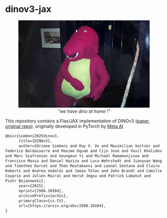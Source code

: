# dinov3-jax


<p align="center">
  <img src="assets/dino_at_home.png" width="420"><br>
  <em>"we have dino at home !"</em>
</p>

This repository contains a Flax/JAX implementation of DINOv3 ([paper](https://arxiv.org/abs/2508.10104), [original repo](https://github.com/facebookresearch/dinov3)), originally developed in PyTorch by [Meta AI](https://github.com/facebookresearch)


```text
@misc{siméoni2025dinov3,
      title={DINOv3}, 
      author={Oriane Siméoni and Huy V. Vo and Maximilian Seitzer and Federico Baldassarre and Maxime Oquab and Cijo Jose and Vasil Khalidov and Marc Szafraniec and Seungeun Yi and Michaël Ramamonjisoa and   Francisco Massa and Daniel Haziza and Luca Wehrstedt and Jianyuan Wang and Timothée Darcet and Théo Moutakanni and Leonel Sentana and Claire Roberts and Andrea Vedaldi and Jamie Tolan and John Brandt and Camille Couprie and Julien Mairal and Hervé Jégou and Patrick Labatut and Piotr Bojanowski},
      year={2025},
      eprint={2508.10104},
      archivePrefix={arXiv},
      primaryClass={cs.CV},
      url={https://arxiv.org/abs/2508.10104}, 
}
```
